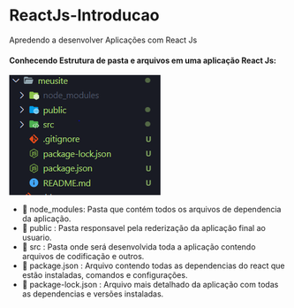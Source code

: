 # ReactJs-Introducao

Apredendo a desenvolver Aplicações com React Js

#### Conhecendo Estrutura de pasta e arquivos em uma aplicação React Js:
[![Demonstração](./img/estruturaPastas.PNG)]()

- 📁 node_modules: Pasta que contém todos os arquivos de dependencia da aplicação.
- 📁 public : Pasta responsavel pela rederização da aplicação final ao usuario.
- 📁 src : Pasta onde será desenvolvida toda a aplicação contendo arquivos de codificação e outros.
- 📑 package.json : Arquivo contendo todas as dependencias do react que estão instaladas, comandos e  configurações. 
- 📑 package-lock.json : Arquivo mais detalhado da aplicação com todas as dependencias e versões instaladas.     
